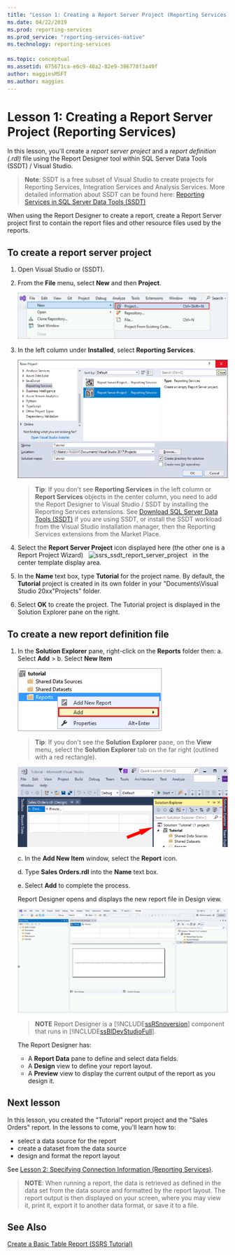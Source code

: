 ```yaml
---
title: "Lesson 1: Creating a Report Server Project (Reporting Services) | Microsoft Docs"
ms.date: 04/22/2019
ms.prod: reporting-services
ms.prod_service: "reporting-services-native"
ms.technology: reporting-services

ms.topic: conceptual
ms.assetid: 675671ca-e6c9-48a2-82e9-386778f3a49f
author: maggiesMSFT
ms.author: maggies
---
```

# Lesson 1: Creating a Report Server Project (Reporting Services)

In this lesson, you'll create a *report server project* and a *report definition (.rdl)* file using the Report Designer tool within SQL Server Data Tools (SSDT) / Visual Studio.  

> **Note**: SSDT is a free subset of Visual Studio to create projects for Reporting Services, Integration Services and Analysis Services. More detailed information about SSDT can be found here: [Reporting Services in SQL Server Data Tools (SSDT)](sql-docs-pr/docs/reporting-services/tools/reporting-services-in-sql-server-data-tools-ssdt.md)

When using the Report Designer to create a report, create a Report Server project first to contain the report files and other resource files used by the reports.

## To create a report server project  
  
1. Open Visual Studio or (SSDT).  
  
2. From the **File** menu, select **New** and    then  **Project**.  

    ![ssrs-ssdt-file-01-new-project](../reporting-services/media/ssrs-ssdt-file-01-new-project.png)
  
3. In the left column under **Installed**, select **Reporting Services**.

    ![select-report-server-project-template](../reporting-services/media/lesson-1-creating-a-report-server-project-reporting-services/select-report-server-project-template.png)

   >**Tip**: If you don't see **Reporting Services** in the left column or **Report Services** objects in the center column, you need to add the Report Designer to Visual Studio / SSDT by installing the Reporting Services extensions. See [Download SQL Server Data Tools (SSDT)](../ssdt/download-sql-server-data-tools-ssdt.md) if you are using SSDT, or install the SSDT workload from the Visual Studio installation manager, then the Reporting Services extensions from the Market Place. 
  
4. Select the **Report Server Project** icon displayed here (the other one is a Report Project Wizard) &nbsp;&nbsp;![ssrs_ssdt_report_server_project](../reporting-services/media/ssrs-ssdt-report-server-project.png) &nbsp;&nbsp;in the center template display area.

5. In the **Name** text box, type **Tutorial** for the project name. By default, the **Tutorial** project is created in its own folder in your "Documents\Visual Studio 20xx\"Projects\" folder.

6. Select **OK** to create the project. The Tutorial project is displayed in the Solution Explorer pane on the right.
  
## To create a new report definition file  
  
1. In the **Solution Explorer** pane, right-click on the **Reports**  folder then: 
    a. Select **Add** >
    b. Select **New Item**

     ![ssrs_ssdt_add_report](../reporting-services/media/ssrs-ssdt-add-report.png)

    >**Tip**: If you don't see the **Solution Explorer** pane, on the **View** menu, select the **Solution Explorer** tab on the far right (outlined with a red rectangle).

    ![Position of the Solution Explorer pane in Visual Studio](media/lesson-1-creating-a-report-server-project-reporting-services/position-of-solution-explorer-in-vs-layout.png)

    c. In the **Add New Item** window, select the **Report** icon.  

    d. Type **Sales Orders.rdl** into the **Name** text box.

    e. Select **Add** to complete the process.
  
    Report Designer opens and displays the new report file in Design view.  

    ![ssrs-ssdt-01-new-report-designer](../reporting-services/media/ssrs-ssdt-01-new-report-designer.png)
  
     > **NOTE** Report Designer is a [!INCLUDE[ssRSnoversion](../includes/ssrsnoversion-md.md)] component that runs in [!INCLUDE[ssBIDevStudioFull](../includes/ssbidevstudiofull-md.md)]. 
  
     The Report Designer has:
    - A **Report Data** pane to define and select data fields.
    - A  **Design** view to define your report layout. 
    - A **Preview** view to display the current output of the report as you design it.  
  
## Next lesson

 In this lesson, you created the "Tutorial" report project and the "Sales Orders" report. In the lessons to come, you'll learn how to:
- select a data source for the report
- create a dataset from the data source
- design and format the report layout

 See [Lesson 2: Specifying Connection Information &#40;Reporting Services&#41;](../reporting-services/lesson-2-specifying-connection-information-reporting-services.md).  

>**NOTE**: When running a report, the data is retrieved as defined in the data set from the data source and formatted by the report layout. The report output is then displayed on your screen, where you may view it, print it, export it to another data format, or save it to a file.  

  
## See Also

[Create a Basic Table Report &#40;SSRS Tutorial&#41;](../reporting-services/create-a-basic-table-report-ssrs-tutorial.md)  
